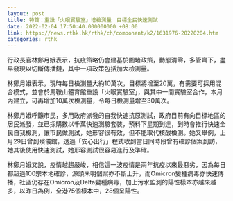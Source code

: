 ```yaml
---
layout: post
title: 特首：重設「火眼實驗室」增檢測量　目標全民快速測試
date: 2022-02-04 17:50:40.000000000 +08:00
link: https://news.rthk.hk/rthk/ch/component/k2/1631976-20220204.htm
categories: rthk
---
```


行政長官林鄭月娥表示，抗疫策略仍會建基於圍堵政策，動態清零，多管齊下，盡早發現以切斷傳播鏈，其中一項政策包括加大檢測量。

林鄭月娥表示，現時每日檢測量大約10萬次，目標將增至20萬，有需要可採用混合模式，並會於馬鞍山體育館重設「火眼實驗室」，與其中一間實驗室合作，本月內建立，可再增加10萬次檢測量，令每日檢測量增至30萬次。

林鄭月娥呼籲市民，多用政府派發的自我快速抗原測試，政府目前有向目標地區的居民派發，並已採購數以千萬快速測驗套裝，預料下星期到達，到時會推行快速全民自我檢測，讓市民做測試，她形容很有效，但不能取代核酸檢測。她又舉例，上月29日曾到殯儀館，透過「安心出行」程式收到當日同時段曾有確診個案到訪，她其後使用快速測試，她形容測試很容易進行及準確。

林鄭月娥又說，疫情越趨嚴峻，相信這一波疫情是兩年抗疫以來最惡劣，因為每日都超過100宗本地確診，源頭未明個案亦不斷上升，而Omicron變種病毒亦快速傳播，社區仍存在Omicron及Delta變種病毒，加上污水監測的陽性樣本亦越來越多，以昨日為例，全港75個樣本中，28個呈陽性。
